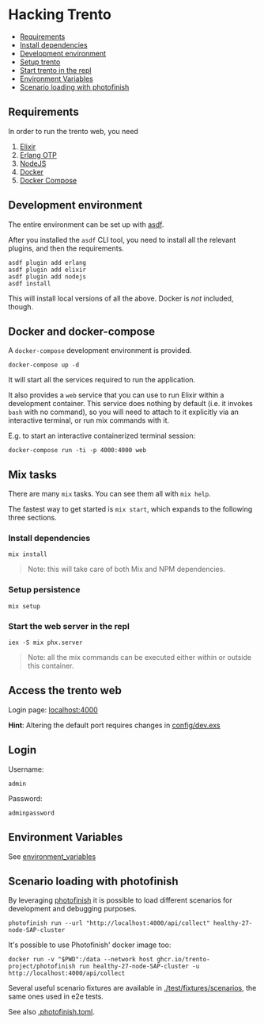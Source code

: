 # Hacking Trento

- [Requirements](#requirements)
- [Install dependencies](#install-dependencies)
- [Development environment](#development-environment)
- [Setup trento](#setup-trento)
- [Start trento in the repl](#start-trento-in-the-repl)
- [Environment Variables](#environment-variables)
- [Scenario loading with photofinish](#scenario-loading-with-photofinish)

## Requirements

In order to run the trento web, you need

1. [Elixir](https://elixir-lang.org/)
2. [Erlang OTP](https://www.erlang.org/)
3. [NodeJS](https://www.nodejs.org/)
4. [Docker](https://docs.docker.com/get-docker/)
5. [Docker Compose](https://docs.docker.com/compose/install/)


## Development environment

The entire environment can be set up with [asdf](http://asdf-vm.com/).

After you installed the `asdf` CLI tool, you need to install all the relevant plugins, and then the requirements.

```shell
asdf plugin add erlang 
asdf plugin add elixir
asdf plugin add nodejs
asdf install
```

This will install local versions of all the above. Docker is _not_ included, though.


## Docker and docker-compose

A `docker-compose` development environment is provided.

```shell
docker-compose up -d
```

It will start all the services required to run the application.

It also provides a `web` service that you can use to run Elixir within a development container.
This service does nothing by default (i.e. it invokes `bash` with no command), so you will need to attach to it explicitly via an interactive terminal, or run mix commands with it.

E.g. to start an interactive containerized terminal session:
```shell
docker-compose run -ti -p 4000:4000 web
```


## Mix tasks

There are many `mix` tasks. You can see them all with `mix help`.

The fastest way to get started is `mix start`, which expands to the following three sections.

### Install dependencies

```shell
mix install
```

> Note: this will take care of both Mix and NPM dependencies.

### Setup persistence

```shell
mix setup
```

### Start the web server in the repl

```shell
iex -S mix phx.server
```

> Note: all the mix commands can be executed either within or outside this container.


## Access the trento web 

Login page: [localhost:4000](http://localhost:4000)

**Hint**: Altering the default port requires changes in [config/dev.exs](./../../config/dev.exs)

## Login 
Username:
```
admin
```
Password:
```
adminpassword
```

## Environment Variables

See [environment_variables](./environment_variables.md)

## Scenario loading with photofinish

By leveraging [photofinish](https://github.com/trento-project/photofinish) it is possible to load different scenarios for development and debugging purposes.

```shell
photofinish run --url "http://localhost:4000/api/collect" healthy-27-node-SAP-cluster
```
It's possible to use Photofinish' docker image too:

```shell
docker run -v "$PWD":/data --network host ghcr.io/trento-project/photofinish run healthy-27-node-SAP-cluster -u http://localhost:4000/api/collect
```

Several useful scenario fixtures are available in [./test/fixtures/scenarios](../../test/fixtures/scenarios/), the same ones used in e2e tests.

See also [.photofinish.toml](../../.photofinish.toml).
